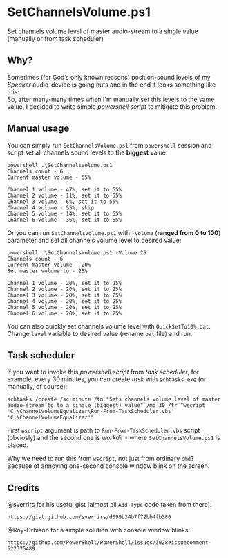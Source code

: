 # SetChannelsVolume.ps1
Set channels volume level of master audio-stream to a single value (manually or from task scheduler)
## Why?
Sometimes (for God’s only known reasons) position-sound levels of my *Speaker* audio-device is going nuts and in the end it looks something like this:  
So, after many-many times when I'm manually set this levels to the same value, I decided to write simple *powershell script* to mitigate this problem.
## Manual usage
You can simply run `SetChannelsVolume.ps1` from `powershell` session and script set all channels sound levels to the **biggest** value:
```
powershell .\SetChannelsVolume.ps1
Channels count - 6
Current master volume - 55%

Channel 1 volume - 47%, set it to 55%
Channel 2 volume - 11%, set it to 55%
Channel 3 volume - 6%, set it to 55%
Channel 4 volume - 55%, skip
Channel 5 volume - 14%, set it to 55%
Channel 6 volume - 36%, set it to 55%
```

Or you can run `SetChannelsVolume.ps1` with `-Volume` (**ranged from 0 to 100**) parameter and set all channels volume level to desired value:
```
powershell .\SetChannelsVolume.ps1 -Volume 25
Channels count - 6
Current master volume - 20%
Set master volume to - 25%

Channel 1 volume - 20%, set it to 25%
Channel 2 volume - 20%, set it to 25%
Channel 3 volume - 20%, set it to 25%
Channel 4 volume - 20%, set it to 25%
Channel 5 volume - 20%, set it to 25%
Channel 6 volume - 20%, set it to 25%
```
You can also quickly set channels volume level with `QuickSetTo10%.bat`.  
Change `level` variable to desired value (rename `bat` file) and run.  
## Task scheduler
If you want to invoke this *powershell script* from *task scheduler*, for example, every 30 minutes, you can create *task* with `schtasks.exe` (or manually, of course):
```
schtasks /create /sc minute /tn "Sets channels volume level of master audio-stream to to a single (biggest) value" /mo 30 /tr "wscript 'C:\ChannelVolumeEqualizer\Run-From-TaskScheduler.vbs' 'C:\ChannelVolumeEqualizer'"
```
First `wscript` argument is path to `Run-From-TaskScheduler.vbs` script (obviosly) and the second one is *workdir* - where `SetChannelsVolume.ps1` is placed.

Why we need to run this from `wscript`, not just from ordinary `cmd`?  
Because of annoying one-second console window blink on the screen.  
## Credits
@sverrirs for his useful gist (almost all `Add-Type` code taken from there):
```
https://gist.github.com/sverrirs/d099b34b7f72bb4fb386
```
@Roy-Orbison for a simple solution with console window blinks:
```
https://github.com/PowerShell/PowerShell/issues/3028#issuecomment-522375489
```
